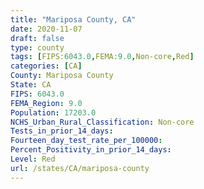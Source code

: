 ```yaml
---
title: "Mariposa County, CA"
date: 2020-11-07
draft: false
type: county
tags: [FIPS:6043.0,FEMA:9.0,Non-core,Red]
categories: [CA]
County: Mariposa County
State: CA
FIPS: 6043.0
FEMA_Region: 9.0
Population: 17203.0
NCHS_Urban_Rural_Classification: Non-core
Tests_in_prior_14_days: 
Fourteen_day_test_rate_per_100000: 
Percent_Positivity_in_prior_14_days: 
Level: Red
url: /states/CA/mariposa-county
---
```



